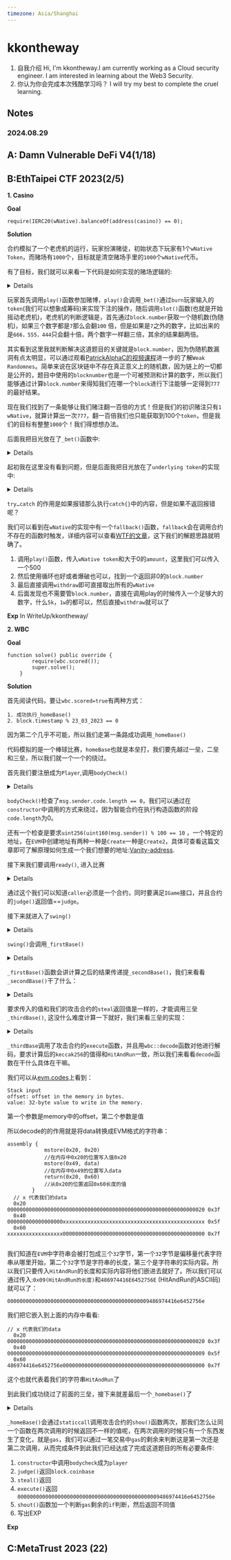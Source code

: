 ```yaml
---
timezone: Asia/Shanghai
---
```


# kkontheway

1. 自我介绍
   Hi, I'm kkontheway.I am currently working as a Cloud security engineer. I am interested in learning about the Web3 Security.
2. 你认为你会完成本次残酷学习吗？
    I will try my best to complete the cruel learning.

## Notes

<!-- Content_START -->

### 2024.08.29

A: Damn Vulnerable DeFi V4(1/18)
---



B:EthTaipei CTF 2023(2/5)
---

**1. Casino**

**Goal**

```solidity
require(IERC20(wNative).balanceOf(address(casino)) == 0);
```
**Solution**

合约模拟了一个老虎机的运行，玩家扮演赌徒，初始状态下玩家有1个`wNative Token`，而赌场有`1000`个，目标就是清空赌场手里的`1000`个`wNative`代币。

有了目标，我们就可以来看一下代码是如何实现的赌场逻辑的:

<details>

```solidity
function play(address token, uint256 amount) public checkPlay {
        _bet(token, amount);
        CasinoToken cToken = isCToken(token) ? CasinoToken(token) : CasinoToken(_tokenMap[token]);
        // play

        cToken.get(msg.sender, amount * slot());
    }

    function slot() public view returns (uint256) {
        unchecked {
            uint256 answer = uint256(blockhash(block.number - 1)) % 1000;
            uint256[3] memory slots = [(answer / 100) % 10, (answer / 10) % 10, answer % 10];
            if (slots[0] == slots[1] && slots[1] == slots[2]) {
                if (slots[0] == 7) {
                    return 100;
                } else {
                    return 10;
                }
            } else if (slots[0] == slots[1] || slots[1] == slots[2] || slots[0] == slots[2]) {
                return 3;
            } else {
                return 0;
            }
        }
    }

    function _bet(address token, uint256 amount) internal {
        require(isAllowed(token), "Token not allowed");
        CasinoToken cToken = CasinoToken(token);
        try cToken.bet(msg.sender, amount) {}
        catch {
            cToken = CasinoToken(_tokenMap[token]);
            deposit(token, amount);
            cToken.bet(msg.sender, amount);
        }
    }
```

</details>

玩家首先调用`play()`函数参加赌博，`play()`会调用`_bet()`通过`burn`玩家输入的`token`(我们可以想象成筹码)来实现下注的操作，随后调用`slot()`函数(也就是开始摇动老虎机)，老虎机的判断逻辑是，首先通过`block.number`获取一个随机数(伪随机)，如果三个数字都是`7`那么会翻`100` 倍，但是如果是`7`之外的数字，比如出来的是`666，555，444`只会翻十倍，两个数字一样翻三倍，其余的结果翻两倍。

其实看到这里我就判断解决这道题目的关键就是`block.number`，因为伪随机数漏洞有点太明显，可以通过观看[PatrickAlphaC的视频课程](https://youtu.be/pUWmJ86X_do?t=23418)进一步的了解`Weak Randomnes`。简单来说在区块链中不存在真正意义上的随机数，因为链上的一切都是公开的，题目中使用的`blocknumber`也是一个可被预测和计算的数字，所以我们能够通过计算`block.number`来得知我们在哪一个`block`进行下注能够一定得到`777`的最好结果。

现在我们找到了一条能够让我们赌注翻一百倍的方式！但是我们的初识赌注只有`1 wNative`，就算计算出一次`777`，翻一百倍我们也只能获取到100个`token`，但是我们的目标有整整`1000`个！我们得想想办法。

后面我把目光放在了`_bet()`函数中:
<details>

```solidity
function _bet(address token, uint256 amount) internal {
				//检查是否是允许的underlying Token
        require(isAllowed(token), "Token not allowed");
       
        CasinoToken cToken = CasinoToken(token);
        //如果直接调用失败（可能是因为token是原始代币而不是CasinoToken），则：从_tokenMap获取对应的CasinoToken地址调用deposit函数将原始代币转换为CasinoToken然后再调用CasinoToken的bet函数
        try cToken.bet(msg.sender, amount) {}
        catch {
            cToken = CasinoToken(_tokenMap[token]);
            deposit(token, amount);
            cToken.bet(msg.sender, amount);
        }
    }
```
</details>

起初我在这里没有看到问题，但是后面我把目光放在了`underlying token`的实现中:

<details>

```solidity
contract WrappedNative is ERC20("Wrapped Native Token", "WNative"), Ownable {
    using Address for address payable;

    fallback() external payable {
        deposit();
    }

    function mint(address receiver, uint256 amount) external onlyOwner {
        _mint(receiver, amount);
    }

    function deposit() public payable {
        _mint(msg.sender, msg.value);
    }

    function withdraw(uint256 amount) external {
        _burn(msg.sender, amount);
        payable(msg.sender).sendValue(amount);
    }
}
```
</details>

`try…catch` 的作用是如果报错那么执行`catch{}`中的内容，但是如果不返回报错呢？

我们可以看到在`wNative`的实现中有一个`fallback()`函数，`fallback`会在调用合约不存在的函数时触发，详细内容可以查看[WTF的文章](https://www.wtf.academy/docs/solidity-102/Fallback/)，这下我们的解题思路就明确了。

1. 调用`play()`函数，传入`wNative token`和大于0的`amount`，这里我们可以传入一个500
2. 然后使用循环也好或者爆破也可以，找到一个返回非0的`block.number`
3. 最后直接调用`withdraw`即可直接取出所有的`wNative`
4. 后面发现也不需要管`block.number`，直接在调用play的时候传入一个足够大的数字，什么`5k`，`1w`的都可以，然后直接`withdraw`就可以了

**Exp**
In WriteUp/kkontheway/

**2. WBC**

**Goal**

```solidity
function solve() public override {
        require(wbc.scored());
        super.solve();
    }
```

**Solution**

首先阅读代码，要让`wbc.scored=true`有两种方式：

```solidity
1. 成功执行_homeBase() 
2. block.timestamp % 23_03_2023 == 0
```

因为第二个几乎不可能，所以我们走第一条路成功调用`_homeBase()` 

代码模拟的是一个棒球比赛，`homeBase`也就是本垒打，我们要先越过一垒，二垒和三垒，所以我们就一个一个的绕过。

首先我们要注册成为`Player`,调用`bodyCheck()`

<details>

```solidity
function bodyCheck() external {
        require(msg.sender.code.length == 0, "no personal stuff");
        require(uint256(uint160(msg.sender)) % 100 == 10, "only valid players");

        player = msg.sender;
    }
```

</details>

`bodyCheck()`检查了`msg.sender.code.length == 0`，我们可以通过在`constructor`中调用的方式来绕过，因为智能合约在执行构造函数的阶段`code.length`为0。

还有一个检查是要求`uint256(uint160(msg.sender)) % 100 == 10` ，一个特定的地址，在`EVM`中创建地址有两种一种是`Create`一种是`Create2`，具体可查看这篇文章即可了解原理如何生成一个我们想要的地址:[Vanity-address](https://0xfoobar.substack.com/p/vanity-addresses).

接下来我们要调用`ready()`, 进入比赛

<details>

```solidity
function ready() external {
        require(IGame(msg.sender).judge() == judge, "wrong game");
        _swing();
    }
```

</details>

通过这个我们可以知道`caller`必须是一个合约，同时要满足`IGame`接口，并且合约的`judge()`返回值==`judge`。

接下来就进入了`swing()`

<details>

```solidity
function _swing() internal onlyPlayer {
        _firstBase();
        require(scored, "failed");
    }
```

</details>

`swing()`会调用`_firstBase()`

<details>

```solidity
function _firstBase() internal {
        uint256 o0o0o0o00oo00o0o0o0o0o0o0o0o0o0o0o0oo0o = 1001000030000000900000604030700200019005002000906;
        uint256 o0o0o0o00o0o0o0o0o0o0o0ooo0o00o0ooo000o = 460501607330902018203080802016083000650930542070;
        uint256 o0o0o00o0oo00oo00o0o0o0o0o0o0o0o0oo0o0o = 256; // 2^8
        uint256 o0oo0o0o0o0o0o0o0o0o00o0oo00o0o0o0o0o0o = 1;
        _secondBase(
            uint160(
                o0o0o0o00oo00o0o0o0o0o0o0o0o0o0o0o0oo0o
                    + o0o0o0o00o0o0o0o0o0o0o0ooo0o00o0ooo000o * o0o0o00o0oo00oo00o0o0o0o0o0o0o0o0oo0o0o
                    - o0oo0o0o0o0o0o0o0o0o00o0oo00o0o0o0o0o0o
            )
        );
    }
```

</details>

`_firstBase()`函数会讲计算之后的结果传递提`_secondBase()`，我们来看看`_secondBase()`干了什么：

<details>

```solidity
function _secondBase(uint160 input) internal {
        require(IGame(msg.sender).steal() == input, "out");
        _thirdBase();
    }
```

</details>

要求传入的值和我们的攻击合约的`steal`返回值是一样的，才能调用三垒`_thirdBase()`, 这没什么难度计算一下就好，我们来看三垒的实现：

<details>

```solidity
function decode(bytes32 data) external pure returns (string memory) {
        assembly {
            mstore(0x20, 0x20)
            mstore(0x49, data)
            return(0x20, 0x60)
        }
    }
function _thirdBase() internal {
        require(keccak256(abi.encodePacked(this.decode(IGame(msg.sender).execute()))) == keccak256("HitAndRun"), "out");
        _homeBase();
    }
```

</details>

`_thirdBase`调用了攻击合约的`execute`函数，并且用`wbc::decode`函数对他进行解码，要求计算后的`keccak256`的值得和`HitAndRun`一致，所以我们来看看`decode`函数在干什么具体在干嘛。

我们可以从[evm.codes](https://www.evm.codes/)上看到：

```solidity
Stack input
offset: offset in the memory in bytes.
value: 32-byte value to write in the memory.
```

第一个参数是memory中的offset，第二个参数是值

所以decode的的作用就是将data转换成EVM格式的字符串：

```solidity
assembly {
            mstore(0x20, 0x20)
            //在内存中0x20的位置写入值0x20
            mstore(0x49, data)
            //在内存中0x49的位置写入data
            return(0x20, 0x60)
            //从0x20的位置返回0x60长度的值
        }
  // x 代表我们的data
  0x20 0000000000000000000000000000000000000000000000000000000000000020 0x3f
  0x40 000000000000000000xxxxxxxxxxxxxxxxxxxxxxxxxxxxxxxxxxxxxxxxxxxxxx 0x5f
  0x60 xxxxxxxxxxxxxxxxxx0000000000000000000000000000000000000000000000 0x7f
       
```

我们知道在`EVM`中字符串会被打包成三个`32`字节，第一个`32`字节是偏移量代表字符串从哪里开始，第二个`32`字节是字符串的长度，第三个是字符串的实际内容。所以我们只要传入`HitAndRun`的长度和实际内容将他们嵌进去就好了。所以我们可以通过传入:`0x09(HitAndRun的长度)`和`486974416E6452756E` (HitAndRun的ASCII码)就可以了：

```solidity
0000000000000000000000000000000000000000000009486974416e6452756e
```

我们把它嵌入到上面的内存中看看:

```solidity
// x 代表我们的data
  0x20 0000000000000000000000000000000000000000000000000000000000000020 0x3f
  0x40 0000000000000000000000000000000000000000000000000000000000000009 0x5f
  0x60 486974416e6452756e0000000000000000000000000000000000000000000000 0x7f
```

这个也就代表着我们的字符串`HitAndRun`了

到此我们成功绕过了前面的三垒，接下来就差最后一个`_homebase()`了

<details>

```solidity
function _homeBase() internal {
        scored = true;

        (bool succ, bytes memory data) = msg.sender.staticcall(abi.encodeWithSignature("shout()"));
        require(succ, "out");
        require(
            keccak256(abi.encodePacked(abi.decode(data, (string)))) == keccak256(abi.encodePacked("I'm the best")),
            "out"
        );

        (succ, data) = msg.sender.staticcall(abi.encodeWithSignature("shout()"));
        require(succ, "out");
        require(
            keccak256(abi.encodePacked(abi.decode(data, (string))))
                == keccak256(abi.encodePacked("We are the champion!")),
            "out"
        );
    }
```

</details>

`_homeBase()`会通过`staticcall`调用攻击合约的`shou()`函数两次，那我们怎么让同一个函数在两次调用的时候返回不一样的值呢，在两次调用的时候只有一个东西发生了变化，就是`gas`，我们可以通过一笔交易中`gas`的剩余来判断这是第一次还是第二次调用，从而完成条件到此我们已经达成了完成这道题目的所有必要条件:

1. `constructor`中调用`bodycheck`成为`player`
2. `judge()`返回`block.coinbase`
3. `steal()`返回
4. `execute()`返回`0000000000000000000000000000000000000000000009486974416e6452756e`
5. `shout()`函数加一个判断`gas`剩余的`if`判断，然后返回不同值
6. 写出EXP

**Exp**

C:MetaTrust 2023 (22)
---


<!-- Content_END -->
